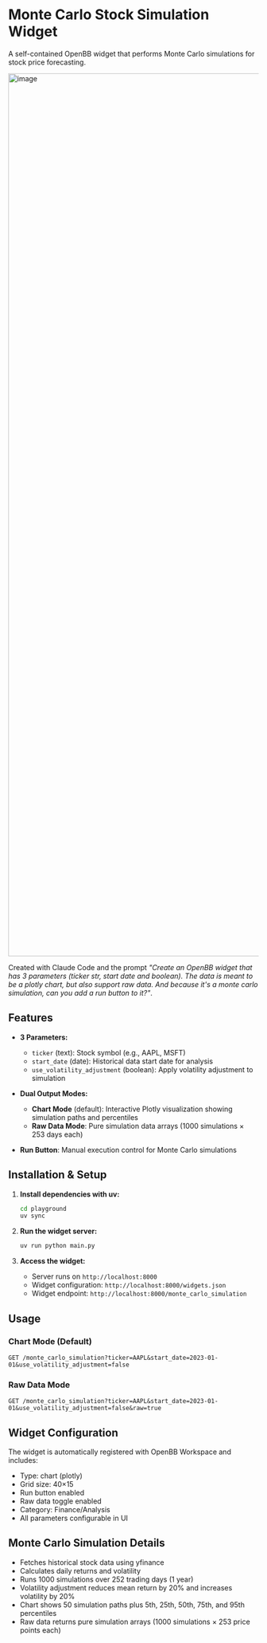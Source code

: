 # Monte Carlo Stock Simulation Widget

A self-contained OpenBB widget that performs Monte Carlo simulations for stock price forecasting.

<img width="730" height="1772" alt="image" src="https://github.com/user-attachments/assets/ef9e72e6-9bc1-4469-8e56-525934dfb756" />

Created with Claude Code and the prompt _"Create an OpenBB widget that has 3 parameters (ticker str, start date and boolean). The data is meant to be a plotly chart, but also support raw data. And because it's a monte carlo simulation, can you add a run button to it?"_.

## Features

- **3 Parameters:**
  - `ticker` (text): Stock symbol (e.g., AAPL, MSFT)
  - `start_date` (date): Historical data start date for analysis
  - `use_volatility_adjustment` (boolean): Apply volatility adjustment to simulation

- **Dual Output Modes:**
  - **Chart Mode** (default): Interactive Plotly visualization showing simulation paths and percentiles
  - **Raw Data Mode**: Pure simulation data arrays (1000 simulations × 253 days each)

- **Run Button**: Manual execution control for Monte Carlo simulations

## Installation & Setup

1. **Install dependencies with uv:**
   ```bash
   cd playground
   uv sync
   ```

2. **Run the widget server:**
   ```bash
   uv run python main.py
   ```

3. **Access the widget:**
   - Server runs on `http://localhost:8000`
   - Widget configuration: `http://localhost:8000/widgets.json`
   - Widget endpoint: `http://localhost:8000/monte_carlo_simulation`

## Usage

### Chart Mode (Default)
```
GET /monte_carlo_simulation?ticker=AAPL&start_date=2023-01-01&use_volatility_adjustment=false
```

### Raw Data Mode
```
GET /monte_carlo_simulation?ticker=AAPL&start_date=2023-01-01&use_volatility_adjustment=false&raw=true
```

## Widget Configuration

The widget is automatically registered with OpenBB Workspace and includes:
- Type: chart (plotly)
- Grid size: 40×15
- Run button enabled
- Raw data toggle enabled
- Category: Finance/Analysis
- All parameters configurable in UI

## Monte Carlo Simulation Details

- Fetches historical stock data using yfinance
- Calculates daily returns and volatility
- Runs 1000 simulations over 252 trading days (1 year)
- Volatility adjustment reduces mean return by 20% and increases volatility by 20%
- Chart shows 50 simulation paths plus 5th, 25th, 50th, 75th, and 95th percentiles
- Raw data returns pure simulation arrays (1000 simulations × 253 price points each)
